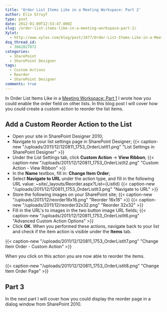 ```yaml
---
title: 'Order List Items Like in a Meeting Workspace: Part 2'
author: Elio Struyf
type: post
date: 2012-01-09T12:53:47.000Z
slug: /order-list-items-like-in-a-meeting-workspace-part-2/
Xylot:
  - http://www.xylos.com/blog/post/1077/Order-List-Items-Like-in-a-Meeting-Workspace-Part-2/
dsq_thread_id:
  - 3862827872
categories:
  - SharePoint
  - SharePoint Designer
tags:
  - Custom Actions
  - Reorder
  - SharePoint Designer
comments: true
---
```


In Order List Items Like in a [Meeting Workspace: Part 1](https://www.eliostruyf.com/order-list-items-like-in-a-meeting-workspace-part-1/ "Meeting Workspace: Part 1") I wrote how you could enable the order field on other lists. In this blog post I will cover how you could create a custom action to reorder the list items.

## Add a Custom Reorder Action to the List

*   Open your site in SharePoint Designer 2010;
*   Navigate to your list settings page in SharePoint Designer;
{{< caption-new "/uploads/2011/12/120811_1753_OrderListIt1.png" "List Settings in SharePoint Designer" >}}
*   Under the List Settings tab, click **Custom Action** -> **View Ribbon**;
{{< caption-new "/uploads/2011/12/120811_1753_OrderListIt2.png" "Custom Action - View Ribbon" >}}
*   In the **Name** textbox, fill in: **Change Item Order**;
*   Select **Navigate to URL** under the action type, and fill in the following URL value: ~site/_layouts/Reorder.aspx?List={ListId}
{{< caption-new "/uploads/2011/12/120811_1753_OrderListIt3.png" "Navigate to URL" >}}
*   Store the following images on your SharePoint site;
{{< caption-new "/uploads/2011/12/reorder16x16.png" "Reorder 16x16" >}}
{{< caption-new "/uploads/2011/12/reorder32x32.png" "Reorder 32x32" >}}
*   Fill in the URL's to images in the two button image URL fields;
{{< caption-new "/uploads/2011/12/120811_1753_OrderListIt6.png" "Advanced Custom Action Options" >}}
*   Click **OK**.
When you performed these actions, navigate back to your list and check if the item action is visible under the **Items** tab.

{{< caption-new "/uploads/2011/12/120811_1753_OrderListIt7.png" "Change Item Order - Custom Action" >}}

When you click on this action you are now able to reorder the items.

{{< caption-new "/uploads/2011/12/120811_1753_OrderListIt8.png" "Change Item Order Page" >}}

## Part 3

In the next part I will cover how you could display the reorder page in a dialog window from SharePoint 2010.
